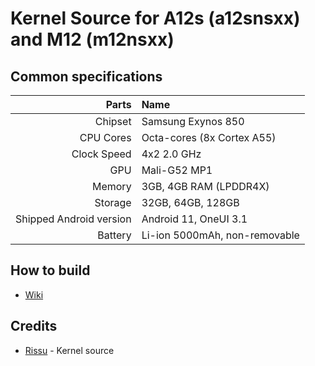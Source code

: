 # Kernel Source for A12s (a12snsxx) and M12 (m12nsxx)

## Common specifications
Parts    | Name
--------:|:----------------------
Chipset  | Samsung Exynos 850
CPU Cores      | Octa-cores (8x Cortex A55)
Clock Speed   | 4x2 2.0 GHz
GPU      | Mali-G52 MP1
Memory   | 3GB, 4GB RAM (LPDDR4X)
Storage  | 32GB, 64GB, 128GB
Shipped Android version | Android 11, OneUI 3.1
Battery  | Li-ion 5000mAh, non-removable

## How to build
- [Wiki](https://github.com/rsuntk/android_kernel_samsung_a12s/wiki/How-to-build)

## Credits
- [Rissu](https://github.com/rsuntk) - Kernel source
